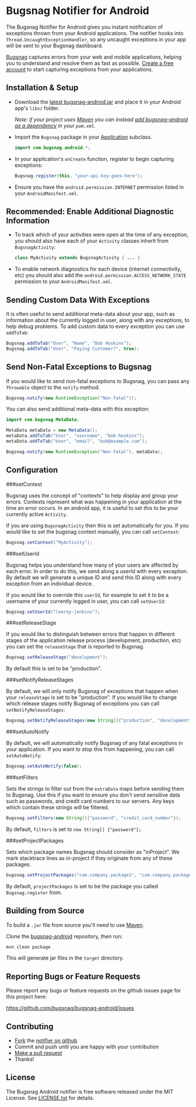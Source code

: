 Bugsnag Notifier for Android
============================

The Bugsnag Notifier for Android gives you instant notification of exceptions
thrown from your Android applications.
The notifier hooks into `Thread.UncaughtExceptionHandler`, so any
uncaught exceptions in your app will be sent to your Bugsnag dashboard.

[Bugsnag](https://bugsnag.com) captures errors from your web and mobile 
applications, helping you to understand and resolve them as fast as possible.
[Create a free account](https://bugsnag.com) to start capturing exceptions
from your applications.


Installation & Setup
--------------------

-   Download the [latest bugsnag-android.jar](https://s3.amazonaws.com/bugsnagcdn/bugsnag-android/bugsnag-android-2.0.1.jar)
    and place it in your Android app's `libs/` folder.

    *Note: if your project uses [Maven](http://maven.apache.org/) you can
    instead [add bugsnag-android as a dependency](http://mvnrepository.com/artifact/com.bugsnag/bugsnag-android)
    in your `pom.xml`.*

-   Import the `Bugsnag` package in your [Application](http://developer.android.com/reference/android/app/Application.html)
    subclass.

    ```java
    import com.bugsnag.android.*;
    ```

-   In your application's `onCreate` function, register to begin capturing
    exceptions:

    ```java
    Bugsnag.register(this, "your-api-key-goes-here");
    ```

-   Ensure you have the `android.permission.INTERNET` permission listed in
    your `AndroidManifest.xml`.


Recommended: Enable Additional Diagnostic Information
-----------------------------------------------------

-   To track which of your activities were open at the time of any exception,
    you should also have each of your `Activity` classes inherit from
    `BugsnagActivity`:

    ```java
    class MyActivity extends BugsnagActivity { ... }
    ```

-   To enable network diagnostics for each device (internet connectivity, etc)
    you should also add the `android.permission.ACCESS_NETWORK_STATE` 
    permission to your `AndroidManifest.xml`.


Sending Custom Data With Exceptions
-----------------------------------

It is often useful to send additional meta-data about your app, such as
information about the currently logged in user, along with any exceptions,
to help debug problems. To add custom data to every exception you can
use `addToTab`:

```java
Bugsnag.addToTab("User", "Name", "Bob Hoskins");
Bugsnag.addToTab("User", "Paying Customer?", true);
```


Send Non-Fatal Exceptions to Bugsnag
------------------------------------

If you would like to send non-fatal exceptions to Bugsnag, you can pass any
`Throwable` object to the `notify` method:

```java
Bugsnag.notify(new RuntimeException("Non-fatal"));
```

You can also send additional meta-data with this exception:

```java
import com.bugsnag.MetaData;

MetaData metaData = new MetaData();
metaData.addToTab("User", "username", "bob-hoskins");
metaData.addToTab("User", "email", "bob@example.com");

Bugsnag.notify(new RuntimeException("Non-fatal"), metaData);
```


Configuration
-------------

###setContext

Bugsnag uses the concept of "contexts" to help display and group your
errors. Contexts represent what was happening in your application at the
time an error occurs. In an android app, it is useful to set this to be
your currently active `Activity`.

If you are using `BugsnagActivity` then this is set automatically for you.
If you would like to set the bugsnag context manually, you can call
`setContext`:

```java
Bugsnag.setContext("MyActivity");
```

###setUserId

Bugsnag helps you understand how many of your users are affected by each
error. In order to do this, we send along a userId with every exception.
By default we will generate a unique ID and send this ID along with every
exception from an individual device.

If you would like to override this `userId`, for example to set it to be a
username of your currently logged in user, you can call `setUserId`:

```java
Bugsnag.setUserId("leeroy-jenkins");
```

###setReleaseStage

If you would like to distinguish between errors that happen in different
stages of the application release process (development, production, etc)
you can set the `releaseStage` that is reported to Bugsnag.

```java
Bugsnag.setReleaseStage("development");
```

By default this is set to be "production".

###setNotifyReleaseStages

By default, we will only notify Bugsnag of exceptions that happen when
your `releaseStage` is set to be "production". If you would like to
change which release stages notify Bugsnag of exceptions you can
call `setNotifyReleaseStages`:

```java
Bugsnag.setNotifyReleaseStages(new String[]{"production", "development"});
```

###setAutoNotify

By default, we will automatically notify Bugsnag of any fatal exceptions
in your application. If you want to stop this from happening, you can call
`setAutoNotify`:

```java
Bugsnag.setAutoNotify(false);
```

###setFilters

Sets the strings to filter out from the `extraData` maps before sending
them to Bugsnag. Use this if you want to ensure you don't send
sensitive data such as passwords, and credit card numbers to our
servers. Any keys which contain these strings will be filtered.

```java
Bugsnag.setFilters(new String[]{"password", "credit_card_number"});
```

By default, `filters` is set to `new String[] {"password"};`

###setProjectPackages

Sets which package names Bugsnag should consider as "inProject". We mark 
stacktrace lines as in-project if they originate from any of these
packages.

```java
bugsnag.setProjectPackages("com.company.package1", "com.company.package2");
```

By default, `projectPackages` is set to be the package you called
`Bugsnag.register` from.


Building from Source
--------------------

To build a `.jar` file from source you'll need to use
[Maven](http://maven.apache.org/).

Clone the [bugsnag-android](https://github.com/bugsnag/bugsnag-android)
repository, then run:

```bash
mvn clean package
```

This will generate jar files in the `target` directory.


Reporting Bugs or Feature Requests
----------------------------------

Please report any bugs or feature requests on the github issues page for this
project here:

<https://github.com/bugsnag/bugsnag-android/issues>


Contributing
------------

-   [Fork](https://help.github.com/articles/fork-a-repo) the [notifier on github](https://github.com/bugsnag/bugsnag-android)
-   Commit and push until you are happy with your contribution
-   [Make a pull request](https://help.github.com/articles/using-pull-requests)
-   Thanks!


License
-------

The Bugsnag Android notifier is free software released under the MIT License.
See [LICENSE.txt](https://github.com/bugsnag/bugsnag-android/blob/master/LICENSE.txt) for details.
